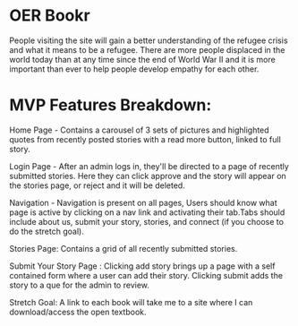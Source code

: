 # OER Bookr

People visiting the site will gain a better understanding of the refugee crisis and what it means to be a refugee. There are more people displaced in the world today than at any time since the end of World War II and it is more important than ever to help people develop empathy for each other. 

# MVP Features Breakdown:

Home Page - Contains a carousel of 3 sets of pictures and highlighted quotes from recently posted stories with a read more button, linked to full story.

Login Page - After an admin logs in, they'll be directed to a page of recently submitted stories. Here they can click approve and the story will appear on the stories page, or reject and it will be deleted.

Navigation - Navigation is present on all pages, Users should know what page is active by clicking on a nav link and activating their tab.Tabs should include about us, submit your story, stories, and connect (if you choose to do the stretch goal).

Stories Page: Contains a grid of all recently submitted stories.

Submit Your Story Page : Clicking add story brings up a page with a self contained form where a user can add their story. Clicking submit adds the story to a que for the admin to review.

Stretch Goal: A link to each book will take me to a site where I can download/access the open textbook. 
